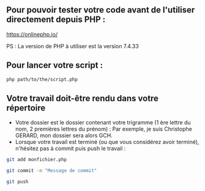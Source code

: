 ## Pour pouvoir tester votre code avant de l'utiliser directement depuis PHP :

https://onlinephp.io/

PS : La version de PHP à utiliser est la version 7.4.33

## Pour lancer votre script : 

```bash
php path/to/the/script.php
```

## Votre travail doit-être rendu dans votre répertoire

- Votre dossier est le dossier contenant votre trigramme (1 ère lettre du nom, 2 premières lettres du prénom) : Par exemple, je suis Christophe GERARD, mon dossier sera alors GCH.
- Lorsque votre travail est terminé (ou que vous considérez avoir terminé), n'hésitez pas à commit puis push le travail :

```bash
git add monfichier.php
```
```bash
git commit -m "Message de commit"
```

```bash
git push
```